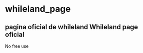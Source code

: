 # whileland_page
pagina oficial de whileland
Whileland page oficial
-------------------------------------

No free use
